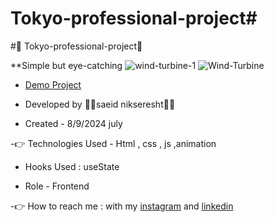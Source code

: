 # Tokyo-professional-project#

#🤞 Tokyo-professional-project🤞

**Simple but eye-catching
  ![wind-turbine-1](https://github.com/user-attachments/assets/0e18b319-d666-47dc-8acd-469a7f3f143b)
  ![Wind-Turbine](https://github.com/user-attachments/assets/adcd8053-9866-4dfc-a929-b7accfd3d11c)
                                                                                                                
- [Demo Project](https://saeidnikseresht.github.io/Tokyo-professional-project/)

- Developed by 👨‍💻saeid nikseresht👨‍💻

- Created - 8/9/2024 july

-👉 Technologies Used - Html , css , js ,animation

- Hooks Used : useState 

- Role - Frontend

-👉 How to reach me : with my [instagram](https://www.instagram.com/saeid_good_nature) and [linkedin](https://www.linkedin.com/in/saeidnikseresht)


